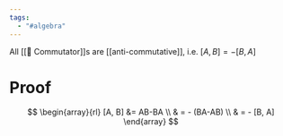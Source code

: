 ```yaml
---
tags:
  - "#algebra"
---
```


All [[📘 Commutator]]s are [[anti-commutative]], i.e. $[A, B] = - [B, A]$

# Proof
$$
\begin{array}{rl}
[A, B] &= AB-BA \\
& = - (BA-AB) \\
& = - [B, A]
\end{array}
$$
